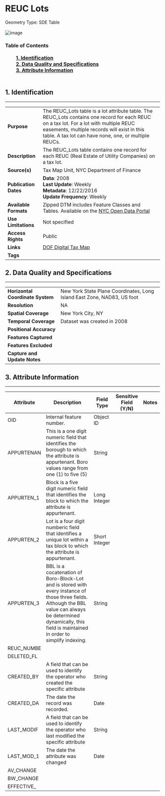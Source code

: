 # REUC Lots
Geometry Type: SDE Table<br><br>![image]()

### Table of Contents<br><br>&nbsp;&nbsp;&nbsp;&nbsp;&nbsp;&nbsp;&nbsp;&nbsp;&nbsp;[**1. Identification**](#1-identification)<br>&nbsp;&nbsp;&nbsp;&nbsp;&nbsp;&nbsp;&nbsp;&nbsp;&nbsp;[**2. Data Quality and Specifications**](#2-data-quality-and-specifications)<br>&nbsp;&nbsp;&nbsp;&nbsp;&nbsp;&nbsp;&nbsp;&nbsp;&nbsp;[**3. Attribute Information**](#3-attribute-information)<br><br>
## 1. Identification
---------------------------------------------
|     |     |
| --- | --- |
**Purpose** |The REUC_Lots table is a lot attribute table. The REUC_Lots contains one record for each REUC on a tax lot. For a lot with multiple REUC easements, multiple records will exist in this table. A tax lot can have none, one, or multiple REUCs.
**Description** |The REUC_Lots table contains one record for each REUC (Real Estate of Utility Companies) on a tax lot.
**Source(s)** |Tax Map Unit, NYC Department of Finance
**Publication Dates** |**Data**: 2008<br>**Last Update**: Weekly<br>**Metadata**: 12/22/2016<br>**Update Frequency**: Weekly
**Available Formats** |Zipped DTM includes Feature Classes and Tables. Available on the [NYC Open Data Portal](https://data.cityofnewyork.us/Housing-Development/Department-of-Finance-Digital-Tax-Map/smk3-tmxj)
**Use Limitations** |Not specified
**Access Rights** |Public
**Links** |[DOF Digital Tax Map](http://gis.nyc.gov/taxmap/map.htm)
**Tags** |
## 2. Data Quality and Specifications
---------------------------------------------
|     |     |
| --- | --- |
**Horizontal Coordinate System** |New York State Plane Coordinates, Long Island East Zone, NAD83, US foot
**Resolution** |NA
**Spatial Coverage** |New York City, NY
**Temporal Coverage** |Dataset was created in 2008
**Positional Accuracy** |
**Features Captured** |
**Features Excluded** |
**Capture and Update Notes** |
## 3. Attribute Information
---------------------------------------------
| Attribute | Description | Field Type | Sensitive Field (Y/N) | Notes| 
|------------ | ------------- | -------- | ----------- | ----------|
| OID | Internal feature number. | Object ID | 
| APPURTENAN | This is a one digit numeric field that identifies the borough to which the attribute is appurtenant.  Boro values range from one (1) to five (5) | String | 
| APPURTEN_1 | Block is a five digit numeric field that identifies the block to which the attribute is appurtenant. | Long Integer | 
| APPURTEN_2 | Lot is a four digit numberic field that identifies a unique lot within a tax block to which the attribute is appurtenant. | Short Integer | 
| APPURTEN_3 | BBL is a cocatenation of Boro-Block-Lot and is stored with every instance of those three fields. Although the BBL value can always be determined dynamically, this field is maintained in order to simplify indexing.  | String | 
| REUC_NUMBE |  |  | 
| DELETED_FL |  |  | 
| CREATED_BY | A field that can be used to identify the operator who created the specific attribute | String | 
| CREATED_DA | The date the record was recorded. | Date | 
| LAST_MODIF | A field that can be used to identify the operator who last modified the specific attribute | String | 
| LAST_MOD_1 | The date the attribute was changed | Date | 
| AV_CHANGE |  |  | 
| BW_CHANGE |  |  | 
| EFFECTIVE_ |  |  | 
